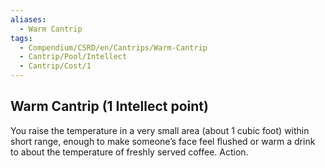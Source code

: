 ```yaml
---
aliases:
  - Warm Cantrip
tags:
  - Compendium/CSRD/en/Cantrips/Warm-Cantrip
  - Cantrip/Pool/Intellect
  - Cantrip/Cost/1
---
```

  
## Warm Cantrip  (1 Intellect point)  
You raise the temperature in a very small area (about 1 cubic foot) within short range, enough to make someone’s face feel flushed or warm a drink to about the temperature of freshly served coffee. Action.   
  
  
  
